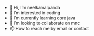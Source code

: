 - 👋 Hi, I’m neelkamalpanda
- 👀 I’m interested in coding
- 🌱 I’m currently learning core java
- 💞️ I’m looking to collaborate on mnc
- 📫 How to reach me by email or contact

<!---
neelkamalpanda/neelkamalpanda is a ✨ special ✨ repository because its `README.md` (this file) appears on your GitHub profile.
You can click the Preview link to take a look at your changes.
--->
